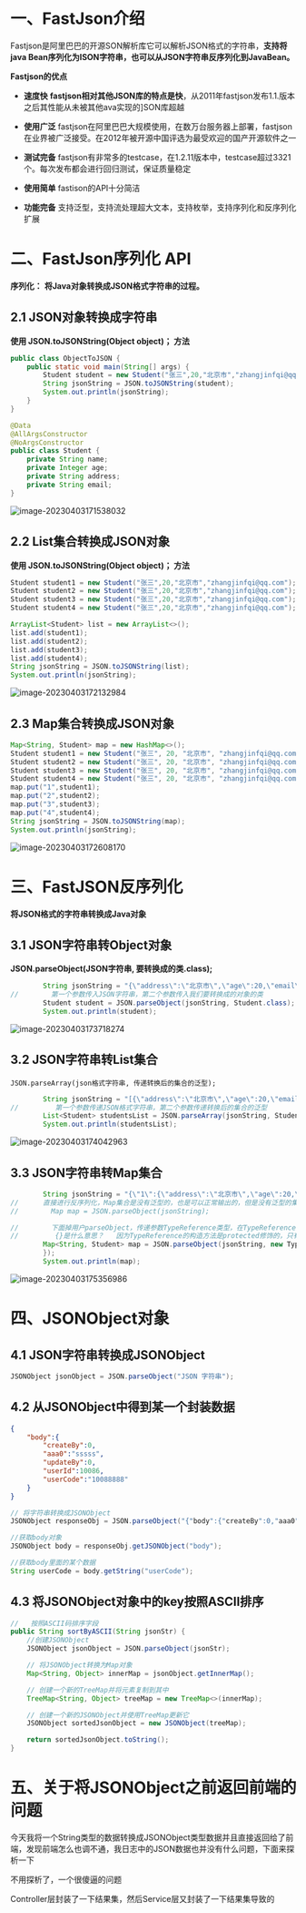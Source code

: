 # 一、FastJson介绍



​     Fastjson是阿里巴巴的开源SON解析库它可以解析JSON格式的字符串，**支持将java Bean序列化为ISON字符串，也可以从JSON字符串反序列化到JavaBean。**



**Fastjson的优点**

- **速度快**
  **fastjson相对其他JSON库的特点是快**，从2011年fastjson发布1.1.版本之后其性能从未被其他ava实现的]SON库超越

  

- **使用广泛**
  fastjson在阿里巴巴大规模使用，在数万台服务器上部署，fastjson在业界被广泛接受。在2012年被开源中国评选为最受欢迎的国产开源软件之一

  

- **测试完备**
  fastjson有非常多的testcase，在1.2.11版本中，testcase超过3321个。每次发布都会进行回归测试，保证质量稳定

  

- **使用简单**
  fastison的API十分简洁



- **功能完备**
  支持泛型，支持流处理超大文本，支持枚举，支持序列化和反序列化扩展





# 二、FastJson序列化 API



**序列化：** **将Java对象转换成JSON格式字符串的过程。**





## 2.1 JSON对象转换成字符串

**使用 JSON.toJSONString(Object object)； 方法**



```java
public class ObjectToJSON {
    public static void main(String[] args) {
        Student student = new Student("张三",20,"北京市","zhangjinfqi@qq.com");
        String jsonString = JSON.toJSONString(student);
        System.out.println(jsonString);
    }
}
```

```java
@Data
@AllArgsConstructor
@NoArgsConstructor
public class Student {
    private String name;
    private Integer age;
    private String address;
    private String email;
}
```



![image-20230403171538032](https://picture-typora-zhangjingqi.oss-cn-beijing.aliyuncs.com/image-20230403171538032.png)







## 2.2 List集合转换成JSON对象

**使用 JSON.toJSONString(Object object)； 方法**



```java
Student student1 = new Student("张三",20,"北京市","zhangjinfqi@qq.com");
Student student2 = new Student("张三",20,"北京市","zhangjinfqi@qq.com");
Student student3 = new Student("张三",20,"北京市","zhangjinfqi@qq.com");
Student student4 = new Student("张三",20,"北京市","zhangjinfqi@qq.com");

ArrayList<Student> list = new ArrayList<>();
list.add(student1);
list.add(student2);
list.add(student3);
list.add(student4);
String jsonString = JSON.toJSONString(list);
System.out.println(jsonString);
```



![image-20230403172132984](https://picture-typora-zhangjingqi.oss-cn-beijing.aliyuncs.com/image-20230403172132984.png)







## 2.3 Map集合转换成JSON对象



```java
Map<String, Student> map = new HashMap<>();
Student student1 = new Student("张三", 20, "北京市", "zhangjinfqi@qq.com");
Student student2 = new Student("张三", 20, "北京市", "zhangjinfqi@qq.com");
Student student3 = new Student("张三", 20, "北京市", "zhangjinfqi@qq.com");
Student student4 = new Student("张三", 20, "北京市", "zhangjinfqi@qq.com");
map.put("1",student1);
map.put("2",student2);
map.put("3",student3);
map.put("4",student4);
String jsonString = JSON.toJSONString(map);
System.out.println(jsonString);
```



![image-20230403172608170](https://picture-typora-zhangjingqi.oss-cn-beijing.aliyuncs.com/image-20230403172608170.png)







# 三、FastJSON反序列化



**将JSON格式的字符串转换成Java对象**





## 3.1 JSON字符串转Object对象

**JSON.parseObject(JSON字符串, 要转换成的类.class);**



```java
        String jsonString = "{\"address\":\"北京市\",\"age\":20,\"email\":\"zhangjinfqi@qq.com\",\"name\":\"张三\"}";
//        第一个参数传入JSON字符串，第二个参数传入我们要转换成的对象的类
        Student student = JSON.parseObject(jsonString, Student.class);
        System.out.println(student);
```



![image-20230403173718274](https://picture-typora-zhangjingqi.oss-cn-beijing.aliyuncs.com/image-20230403173718274.png)





## 3.2  JSON字符串转List集合



```
JSON.parseArray(json格式字符串, 传递转换后的集合的泛型);
```



```java
        String jsonString = "[{\"address\":\"北京市\",\"age\":20,\"email\":\"zhangjinfqi@qq.com\",\"name\":\"张三\"},{\"address\":\"北京市\",\"age\":20,\"email\":\"zhangjinfqi@qq.com\",\"name\":\"张三\"},{\"address\":\"北京市\",\"age\":20,\"email\":\"zhangjinfqi@qq.com\",\"name\":\"张三\"},{\"address\":\"北京市\",\"age\":20,\"email\":\"zhangjinfqi@qq.com\",\"name\":\"张三\"}]";
//         第一个参数传递JSON格式字符串，第二个参数传递转换后的集合的泛型
        List<Student> studentsList = JSON.parseArray(jsonString, Student.class);
        System.out.println(studentsList);
```

![image-20230403174042963](https://picture-typora-zhangjingqi.oss-cn-beijing.aliyuncs.com/image-20230403174042963.png)







## 3.3 JSON字符串转Map集合



```java
        String jsonString = "{\"1\":{\"address\":\"北京市\",\"age\":20,\"email\":\"zhangjinfqi@qq.com\",\"name\":\"张三\"},\"2\":{\"address\":\"北京市\",\"age\":20,\"email\":\"zhangjinfqi@qq.com\",\"name\":\"张三\"},\"3\":{\"address\":\"北京市\",\"age\":20,\"email\":\"zhangjinfqi@qq.com\",\"name\":\"张三\"},\"4\":{\"address\":\"北京市\",\"age\":20,\"email\":\"zhangjinfqi@qq.com\",\"name\":\"张三\"}}";
//      直接进行反序列化，Map集合是没有泛型的，也是可以正常输出的，但是没有泛型的集合是不安全的集合
//        Map map = JSON.parseObject(jsonString);

//        下面掉用户parseObject，传递参数TypeReference类型，在TypeReference的泛型中传递转后的Map集合即可
//         {}是什么意思？   因为TypeReference的构造方法是protected修饰的，只有子类才能调用，但是我们现在不是他的子类，在后面加{}让其在这成为匿名内部类，匿名内部类就是该类的子类对象
        Map<String, Student> map = JSON.parseObject(jsonString, new TypeReference<Map<String, Student>>() {
        });
        System.out.println(map);
```



![image-20230403175356986](https://picture-typora-zhangjingqi.oss-cn-beijing.aliyuncs.com/image-20230403175356986.png)





# 四、JSONObject对象

## 4.1 JSON字符串转换成JSONObject

```java
JSONObject jsonObject = JSON.parseObject("JSON 字符串");
```



## 4.2 从JSONObject中得到某一个封装数据

```json
{
    "body":{
        "createBy":0,
        "aaa0":"sssss",
        "updateBy":0,
        "userId":10086,
        "userCode":"10088888"
    }
}
```

```java
// 将字符串转换成JSONObject
JSONObject responseObj = JSON.parseObject("{"body":{"createBy":0,"aaa0":"sssss","updateBy":0,"userId":10086,"userCode":"10088888"}}");

//获取body对象
JSONObject body = responseObj.getJSONObject("body");

//获取body里面的某个数据
String userCode = body.getString("userCode");
```



## 4.3 将JSONObject对象中的key按照ASCII排序

```java
//   按照ASCII码排序字段
public String sortByASCII(String jsonStr) {
    //创建JSONObject
    JSONObject jsonObject = JSON.parseObject(jsonStr);

    // 将JSONObject转换为Map对象
    Map<String, Object> innerMap = jsonObject.getInnerMap();

    // 创建一个新的TreeMap并将元素复制到其中
    TreeMap<String, Object> treeMap = new TreeMap<>(innerMap);

    // 创建一个新的JSONObject并使用TreeMap更新它
    JSONObject sortedJsonObject = new JSONObject(treeMap);

    return sortedJsonObject.toString();
}
```



# 五、关于将JSONObject之前返回前端的问题

 今天我将一个String类型的数据转换成JSONObject类型数据并且直接返回给了前端，发现前端怎么也调不通，我日志中的JSON数据也并没有什么问题，下面来探析一下

不用探析了，一个很傻逼的问题

Controller层封装了一下结果集，然后Service层又封装了一下结果集导致的













